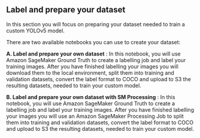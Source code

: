 ## Label and prepare your dataset

In this section you will focus on preparing your dataset needed to train a custom YOLOv5 model.

There are two available notebooks you can use to create your dataset:

**A. Label and prepare your own dataset** : In this notebook, you will use Amazon SageMaker Ground Truth to create a labelling job and label your training images. After you have finished labelling your images you will download them to the local environment, split them into training and validation datasets, convert the label format to COCO and upload to S3 the resulting datasets, needed to train your custom model. 

**B. Label and prepare your own dataset with SM Processing** : In this notebook, you will use Amazon SageMaker Ground Truth to create a labelling job and label your training images. After you have finished labelling your images you will use an Amazon SageMaker Processing Job to split them into training and validation datasets, convert the label format to COCO and upload to S3 the resulting datasets, needed to train your custom model. 
